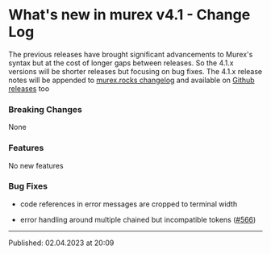 # What's new in murex v4.1 - Change Log

The previous releases have brought significant advancements to Murex's syntax but at the cost of longer gaps between releases. So the 4.1.x versions will be shorter releases but focusing on bug fixes. The 4.1.x release notes will be appended to [murex.rocks changelog](https://murex.rocks/docs/changelog/v4.0.html) and available on [Github releases](https://github.com/lmorg/murex/releases) too

### Breaking Changes

None

### Features

No new features

### Bug Fixes

* code references in error messages are cropped to terminal width

* error handling around multiple chained but incompatible tokens ([#566](https://github.com/lmorg/murex/issues/566))

<hr>

Published: 02.04.2023 at 20:09
